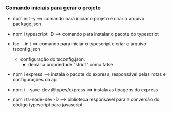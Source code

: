 ### Comando iniciais para gerar o projeto
- npm init -y ==> comando para iniciar o projeto e criar o arquivo package.json

- npm i typescript -D ==> comando para instalar o pacote do typescript

- tsc --init ==> comando para iniciar o typescript e criar o arquivo tsconfig.json
    - configuração do tsconfig.json:
        - deixar a propriedade "strict" como false

- npm i express ==> instala o pacote do express, responsável pelas rotas e configurações da api
- npm i --save-dev @types/express ==> instala as tipagens do express

- npm i ts-node-dev -D ==> biblioteca responsável para a conversão do código typescript para javascript